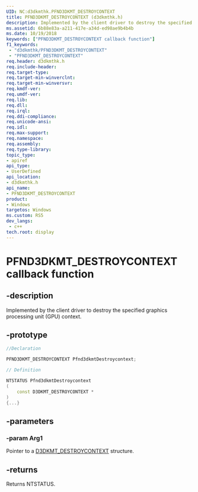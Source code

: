 ```yaml
---
UID: NC:d3dkmthk.PFND3DKMT_DESTROYCONTEXT
title: PFND3DKMT_DESTROYCONTEXT (d3dkmthk.h)
description: Implemented by the client driver to destroy the specified graphics processing unit (GPU) context.
ms.assetid: 6b88e83a-a211-417e-a34d-ed98ae9b4b4b
ms.date: 10/19/2018
keywords: ["PFND3DKMT_DESTROYCONTEXT callback function"]
f1_keywords:
 - "d3dkmthk/PFND3DKMT_DESTROYCONTEXT"
 - "PFND3DKMT_DESTROYCONTEXT"
req.header: d3dkmthk.h
req.include-header:
req.target-type:
req.target-min-winverclnt:
req.target-min-winversvr:
req.kmdf-ver:
req.umdf-ver:
req.lib:
req.dll:
req.irql: 
req.ddi-compliance:
req.unicode-ansi:
req.idl:
req.max-support:
req.namespace:
req.assembly:
req.type-library: 
topic_type: 
- apiref
api_type: 
- UserDefined
api_location: 
- d3dkmthk.h
api_name: 
- PFND3DKMT_DESTROYCONTEXT
product:
- Windows
targetos: Windows
ms.custom: RS5
dev_langs:
 - c++
tech.root: display
---
```


# PFND3DKMT_DESTROYCONTEXT callback function

## -description

Implemented by the client driver to destroy the specified graphics processing unit (GPU) context.

## -prototype

```cpp
//Declaration

PFND3DKMT_DESTROYCONTEXT Pfnd3dkmtDestroycontext; 

// Definition

NTSTATUS Pfnd3dkmtDestroycontext 
(
	const D3DKMT_DESTROYCONTEXT *
)
{...}

```

## -parameters

### -param Arg1

Pointer to a [D3DKMT_DESTROYCONTEXT](ns-d3dkmthk-_d3dkmt_destroycontext.md) structure.

## -returns

Returns NTSTATUS.
